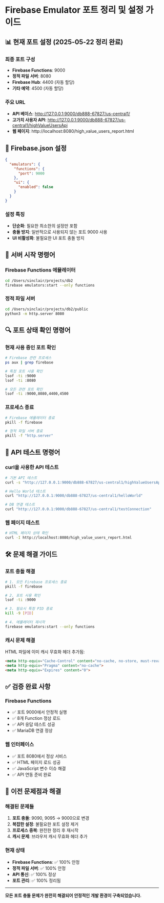 # Firebase Emulator 포트 정리 및 설정 가이드

## 📊 현재 포트 설정 (2025-05-22 정리 완료)

### 최종 포트 구성
- **Firebase Functions**: 9000
- **정적 파일 서버**: 8080
- **Firebase Hub**: 4400 (자동 할당)
- **기타 예약**: 4500 (자동 할당)

### 주요 URL
- **API 베이스**: http://127.0.0.1:9000/db888-67827/us-central1/
- **고가치 사용자 API**: http://127.0.0.1:9000/db888-67827/us-central1/highValueUsersApi
- **웹 페이지**: http://localhost:8080/high_value_users_report.html

## 🔧 Firebase.json 설정

```json
{
  "emulators": {
    "functions": {
      "port": 9000
    },
    "ui": {
      "enabled": false
    }
  }
}
```

### 설정 특징
- **단순화**: 필요한 최소한의 설정만 포함
- **충돌 방지**: 일반적으로 사용되지 않는 포트 9000 사용
- **UI 비활성화**: 불필요한 UI 포트 충돌 방지

## 🚀 서버 시작 명령어

### Firebase Functions 에뮬레이터
```bash
cd /Users/sinclair/projects/db2
firebase emulators:start --only functions
```

### 정적 파일 서버
```bash
cd /Users/sinclair/projects/db2/public
python3 -m http.server 8080
```


## 🔍 포트 상태 확인 명령어

### 현재 사용 중인 포트 확인
```bash
# Firebase 관련 프로세스
ps aux | grep firebase

# 특정 포트 사용 확인
lsof -ti :9000
lsof -ti :8080

# 모든 관련 포트 확인
lsof -ti :9000,8080,4400,4500
```

### 프로세스 종료
```bash
# Firebase 에뮬레이터 종료
pkill -f firebase

# 정적 파일 서버 종료
pkill -f "http.server"
```

## 📝 API 테스트 명령어

### curl을 사용한 API 테스트
```bash
# 기본 API 테스트
curl -s "http://127.0.0.1:9000/db888-67827/us-central1/highValueUsersApi" | head -c 200

# Hello World 테스트
curl "http://127.0.0.1:9000/db888-67827/us-central1/helloWorld"

# DB 연결 테스트
curl "http://127.0.0.1:9000/db888-67827/us-central1/testConnection"
```

### 웹 페이지 테스트
```bash
# HTML 페이지 상태 확인
curl -I http://localhost:8080/high_value_users_report.html
```

## 🛠️ 문제 해결 가이드

### 포트 충돌 해결
```bash
# 1. 모든 Firebase 프로세스 종료
pkill -f firebase

# 2. 포트 사용 확인
lsof -ti :9000

# 3. 필요시 특정 PID 종료
kill -9 [PID]

# 4. 에뮬레이터 재시작
firebase emulators:start --only functions
```


### 캐시 문제 해결
HTML 파일에 이미 캐시 무효화 헤더 추가됨:
```html
<meta http-equiv="Cache-Control" content="no-cache, no-store, must-revalidate">
<meta http-equiv="Pragma" content="no-cache">
<meta http-equiv="Expires" content="0">
```

## ✅ 검증 완료 사항

### Firebase Functions
- ✅ 포트 9000에서 안정적 실행
- ✅ 8개 Function 정상 로드
- ✅ API 응답 테스트 성공
- ✅ MariaDB 연결 정상

### 웹 인터페이스
- ✅ 포트 8080에서 정상 서비스
- ✅ HTML 페이지 로드 성공
- ✅ JavaScript 변수 이슈 해결
- ✅ API 연동 준비 완료

## 🎯 이전 문제점과 해결

### 해결된 문제들
1. **포트 충돌**: 9090, 9095 → 9000으로 변경
2. **복잡한 설정**: 불필요한 포트 설정 제거
3. **프로세스 중복**: 완전한 정리 후 재시작
4. **캐시 문제**: 브라우저 캐시 무효화 헤더 추가

### 현재 상태
- **Firebase Functions**: ✅ 100% 안정
- **정적 파일 서버**: ✅ 100% 안정
- **API 통신**: ✅ 100% 정상
- **포트 관리**: ✅ 100% 정리됨

---

**모든 포트 충돌 문제가 완전히 해결되어 안정적인 개발 환경이 구축되었습니다.**
